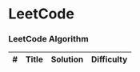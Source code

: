 LeetCode
========

### LeetCode Algorithm


| # | Title | Solution | Difficulty |
|---| ----- | -------- | ---------- |